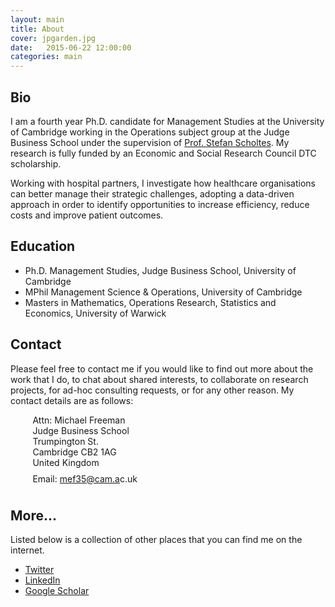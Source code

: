 ```yaml
---
layout: main
title: About
cover: jpgarden.jpg
date:   2015-06-22 12:00:00
categories: main
---
```



## Bio

I am a fourth year Ph.D. candidate for Management Studies at the University of Cambridge working in the Operations subject group at the Judge Business School under the supervision of [Prof. Stefan Scholtes](http://www.jbs.cam.ac.uk/faculty-research/faculty-a-z/stefan-scholtes/). My research is fully funded by an Economic and Social Research Council DTC scholarship.

Working with hospital partners, I investigate how healthcare organisations can better manage their strategic challenges, adopting a data-driven approach in order to identify opportunities to increase efficiency, reduce costs and improve patient outcomes.

## Education

- Ph.D. Management Studies, Judge Business School, University of Cambridge<br>
- MPhil Management Science & Operations, University of Cambridge<br>
- Masters in Mathematics, Operations Research, Statistics and Economics, University of Warwick


## Contact

Please feel free to contact me if you would like to find out more about the work that I do, to chat about shared interests, to collaborate on research projects, for ad-hoc consulting requests, or for any other reason.
My contact details are as follows:

&nbsp;&nbsp;&nbsp;&nbsp;&nbsp;&nbsp;&nbsp;&nbsp;&nbsp;Attn: Michael Freeman<br>
&nbsp;&nbsp;&nbsp;&nbsp;&nbsp;&nbsp;&nbsp;&nbsp;&nbsp;Judge Business School<br>
&nbsp;&nbsp;&nbsp;&nbsp;&nbsp;&nbsp;&nbsp;&nbsp;&nbsp;Trumpington St.<br>
&nbsp;&nbsp;&nbsp;&nbsp;&nbsp;&nbsp;&nbsp;&nbsp;&nbsp;Cambridge CB2 1AG<br>
&nbsp;&nbsp;&nbsp;&nbsp;&nbsp;&nbsp;&nbsp;&nbsp;&nbsp;United Kingdom<br>
&nbsp;&nbsp;&nbsp;&nbsp;&nbsp;&nbsp;&nbsp;&nbsp;&nbsp;<span style="line-height:2.5em;">Email: <a target="_blank" id="contact" href="http://www.google.com/recaptcha/mailhide/d?k=01RgRLgvxEUrUhAUtFCSPNRA==&amp;c=0nIRqiLvmUU-5ifT56SvMSY2hB9qsGA9T0u6dIWkHPI=">mef3<span style="display:none">3829</span>5@cam.a<span style="display:none">k</span>c.uk</a></span>


## More...

Listed below is a collection of other places that you can find me on the internet.

- [Twitter](https://twitter.com/mfrmn)
- [LinkedIn](https://uk.linkedin.com/in/mfrmn)
- [Google Scholar](https://scholar.google.co.uk/citations?hl=en&user=QkeVpDgAAAAJ)

